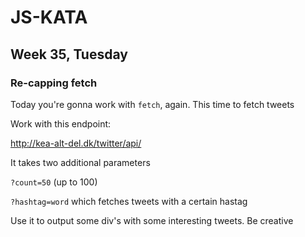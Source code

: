 # JS-KATA

## Week 35, Tuesday

### Re-capping fetch

Today you're gonna work with `fetch`, again. This time to fetch tweets

Work with this endpoint:

http://kea-alt-del.dk/twitter/api/

It takes two additional parameters

`?count=50` (up to 100)

`?hashtag=word` which fetches tweets with a certain hastag

Use it to output some div's with some interesting tweets. Be creative
